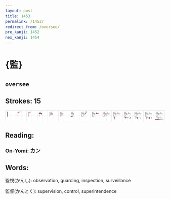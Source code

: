 ```yaml
---
layout: post
title: 1453
permalink: /1453/
redirect_from: /oversee/
pre_kanji: 1452
nex_kanji: 1454
---
```


# {監}

## `oversee`

## Strokes: 15

<div class="stroke"><img src="../images/E79BA3.png" /></div>

## Reading:

### On-Yomi: カン

## Words:

監視(かんし): observation, guarding, inspection, surveillance

監督(かんとく): supervision, control, superintendence
